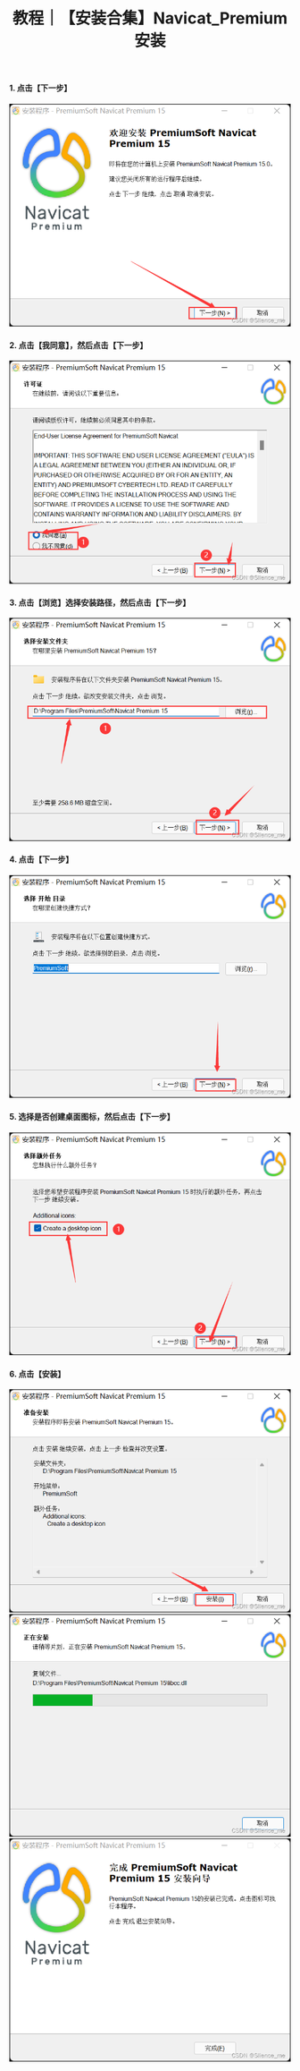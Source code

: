 ﻿---
layout: post
title: 教程｜【安装合集】Navicat_Premium安装
categories: [教程]
description: 【安装合集】Navicat_Premium安装
keywords: 教程, 数据库
mermaid: false
sequence: false
flow: false
mathjax: false
mindmap: false
mindmap2: false
---

#### 1. 点击【下一步】
![Alt Text](/images/posts/935d4f44511d4596962403a448e59a68.png)
#### 2.  点击【我同意】，然后点击【下一步】
![Alt Text](/images/posts/ef154a4e20924b0c876062db8ac3a537.png)
#### 3.  点击【浏览】选择安装路径，然后点击【下一步】
![Alt Text](/images/posts/7496ec442de84fcca78d8eb38ec4c6d5.png)
#### 4.  点击【下一步】
![Alt Text](/images/posts/47c435fdcc8847eeba06571647adbc64.png)
#### 5.  选择是否创建桌面图标，然后点击【下一步】
![Alt Text](/images/posts/0f5cd3a6ede146feb76a8e533b8d0026.png)
#### 6.  点击【安装】
![Alt Text](/images/posts/0871b54452944f60801d1159d6500f57.png)
![Alt Text](/images/posts/96de2f8b6ade4bae9e37d77012f77493.png)
![Alt Text](/images/posts/38138e6de26f4b47bfb03bb009cd7dde.png)


